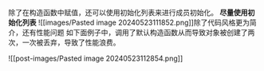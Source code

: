 除了在构造函数中赋值，还可以使用初始化列表来进行成员初始化。
**尽量使用初始化列表**
![[images/Pasted image 20240523111852.png]]除了代码风格更为简介，还有性能问题
如下面例子中，调用了默认构造函数从而导致对象被创建了两次，一次被丢弃，导致了性能浪费。

![[post-images/Pasted image 20240523112854.png]]